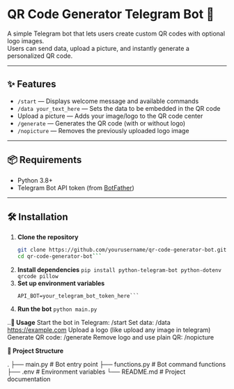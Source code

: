 # QR Code Generator Telegram Bot 🤖

A simple Telegram bot that lets users create custom QR codes with optional logo images.  
Users can send data, upload a picture, and instantly generate a personalized QR code.

---

## ✨ Features

- `/start` — Displays welcome message and available commands
- `/data your_text_here` — Sets the data to be embedded in the QR code
- Upload a picture — Adds your image/logo to the QR code center
- `/generate` — Generates the QR code (with or without logo)
- `/nopicture` — Removes the previously uploaded logo image

---

## 📦 Requirements

- Python 3.8+
- Telegram Bot API token (from [BotFather](https://core.telegram.org/bots#botfather))

---

## 🛠 Installation

1. **Clone the repository**
   ```bash
   git clone https://github.com/yourusername/qr-code-generator-bot.git
   cd qr-code-generator-bot```

2. **Install dependencies**
   ```pip install python-telegram-bot python-dotenv qrcode pillow```
3. **Set up environment variables**
    ```Create a .env file in the project root:
    API_BOT=your_telegram_bot_token_here```
4. **Run the bot**
   ```python main.py```

..**📖 Usage**
Start the bot in Telegram: 
/start
Set data:
/data https://example.com
Upload a logo
(like upload any image in telegram)
Generate QR code:
/generate
Remove logo and use plain QR:
/nopicture

**📂 Project Structure**

.
├── main.py          # Bot entry point
├── functions.py     # Bot command functions
├── .env             # Environment variables
└── README.md        # Project documentation


